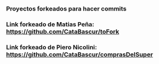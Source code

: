 ### Proyectos forkeados para hacer commits

### Link forkeado de Matias Peña: https://github.com/CataBascur/toFork

### Link forkeado de Piero Nicolini: https://github.com/CataBascur/comprasDelSuper
